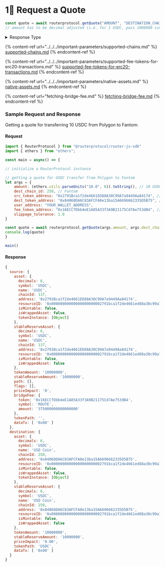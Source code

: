 # 1⃣ Request a Quote

```javascript
const quote = await routerprotocol.getQuote("AMOUNT", "DESTINATION_CHAIN_ID", "SOURCE_TOKEN_ADDRESS", "DESTINATION_TOKEN_ADDRESS", "USER_ADDRESS", "FEE_TOKEN_ADDRESS", "SLIPPAGE_TOLERANCE")
// amount has to be decimal adjusted (i.e. for 1 USDC, pass 1000000 since USDC has 6 decimal places)
```

<details>

<summary>Response Type</summary>

```javascript
interface Quote{ 
    source: {
    asset: {
      decimals: number,
      symbol: string,
      name: string,
      chainId: number,
      address: string,
      resourceID: string,
      isMintable: boolean,
      isWrappedAsset: boolean,
      tokenInstance: {
        decimals: number,
        symbol: string,
        name: string,
        chainId: number,
        address: string
      }
    },
    stableReserveAsset: {
      decimals: number,
      symbol: string,
      name: string,
      chainId: number,
      address: string,
      resourceID: string,
      isMintable: boolean,
      isWrappedAsset: boolean
    },
    tokenAmount: string,
    stableReserveAmount: string,
    path: any[],
    flags: string[],
    priceImpact: string,
    bridgeFee: number,
    tokenPath: string
  },
  destination: {
    asset: {
      decimals: number,
      symbolstring:string,
      name: string,
      chainId: number
      address: string,
      resourceID: string,
      isMintable: boolean,
      isWrappedAsset: boolean,
      tokenInstance: {
        decimals: number,
        symbolstring:string,
        name: string,
        chainId: number
        address: string
      }
    },
    stableReserveAsset: {
      decimals: number,
      symbol: string,
      name: string,
      chainId: number
      address: string,
      resourceID: string,
      isMintable: boolean,
      isWrappedAsset: boolean
    },
    tokenAmount: string,
    stableReserveAmount: string,
    priceImpact: string,
    tokenPath: string
  }
}
```

</details>

{% content-ref url="../../../important-parameters/supported-chains.md" %}
[supported-chains.md](../../../important-parameters/supported-chains.md)
{% endcontent-ref %}

{% content-ref url="../../../important-parameters/supported-fee-tokens-for-erc20-transactions.md" %}
[supported-fee-tokens-for-erc20-transactions.md](../../../important-parameters/supported-fee-tokens-for-erc20-transactions.md)
{% endcontent-ref %}

{% content-ref url="../../../important-parameters/native-assets.md" %}
[native-assets.md](../../../important-parameters/native-assets.md)
{% endcontent-ref %}

{% content-ref url="fetching-bridge-fee.md" %}
[fetching-bridge-fee.md](fetching-bridge-fee.md)
{% endcontent-ref %}

### Sample Request and Response

Getting a quote for transferring 10 USDC from Polygon to Fantom:

#### Request

```javascript
import { RouterProtocol } from "@routerprotocol/router-js-sdk"
import { ethers } from "ethers";

const main = async() => {

// initialize a RouterProtocol instance

// getting a quote for USDC transfer from Polygon to Fantom
let args = {
    amount: (ethers.utils.parseUnits("10.0", 6)).toString(), // 10 USDC
    dest_chain_id: 250, // Fantom
    src_token_address: "0x2791Bca1f2de4661ED88A30C99A7a9449Aa84174", // USDC on Polygon
    dest_token_address: "0x04068DA6C83AFCFA0e13ba15A6696662335D5B75", // USDC on Fantom
    user_address: "YOUR_WALLET_ADDRESS",
    fee_token_address: "0x16ECCfDbb4eE1A85A33f3A9B21175Cd7Ae753dB4", // ROUTE on Polygon
    slippage_tolerance: 1.0
}

const quote = await routerprotocol.getQuote(args.amount, args.dest_chain_id, args.src_token_address, args.dest_token_address, args.user_address, args.fee_token_address, args.slippage_tolerance)
console.log(quote)
}

main()
```

#### Response

```javascript
{
  source: {
    asset: {
      decimals: 6,
      symbol: 'USDC',
      name: 'USDC',
      chainId: 137,
      address: '0x2791Bca1f2de4661ED88A30C99A7a9449Aa84174',
      resourceID: '0x00000000000000000000002791bca1f2de4661ed88a30c99a7a9449aa8417400',
      isMintable: false,
      isWrappedAsset: false,
      tokenInstance: [Object]
    },
    stableReserveAsset: {
      decimals: 6,
      symbol: 'USDC',
      name: 'USDC',
      chainId: 137,
      address: '0x2791Bca1f2de4661ED88A30C99A7a9449Aa84174',
      resourceID: '0x00000000000000000000002791bca1f2de4661ed88a30c99a7a9449aa8417400',
      isMintable: false,
      isWrappedAsset: false
    },
    tokenAmount: '10000000',
    stableReserveAmount: '10000000',
    path: [],
    flags: [],
    priceImpact: '0',
    bridgeFee: {
      token: '0x16ECCfDbb4eE1A85A33f3A9B21175Cd7Ae753dB4',
      symbol: 'ROUTE',
      amount: '375000000000000000'
    },
    tokenPath: '',
    dataTx: [ '0x00' ]
  },
  destination: {
    asset: {
      decimals: 6,
      symbol: 'USDC',
      name: 'USD Coin',
      chainId: 250,
      address: '0x04068DA6C83AFCFA0e13ba15A6696662335D5B75',
      resourceID: '0x00000000000000000000002791bca1f2de4661ed88a30c99a7a9449aa8417400',
      isMintable: false,
      isWrappedAsset: false,
      tokenInstance: [Object]
    },
    stableReserveAsset: {
      decimals: 6,
      symbol: 'USDC',
      name: 'USD Coin',
      chainId: 250,
      address: '0x04068DA6C83AFCFA0e13ba15A6696662335D5B75',
      resourceID: '0x00000000000000000000002791bca1f2de4661ed88a30c99a7a9449aa8417400',
      isMintable: false,
      isWrappedAsset: false
    },
    tokenAmount: '10000000',
    stableReserveAmount: '10000000',
    priceImpact: '0.00',
    tokenPath: 'USDC',
    dataTx: [ '0x00' ]
  }
}
```

